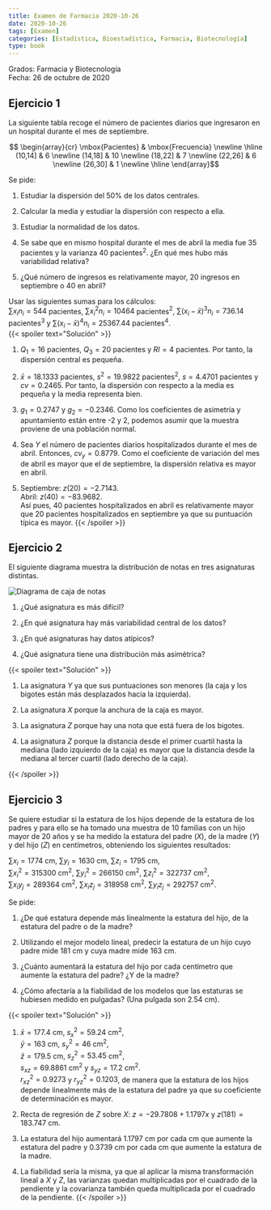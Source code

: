 ```yaml
---
title: Examen de Farmacia 2020-10-26
date: 2020-10-26
tags: [Examen]
categories: [Estadística, Bioestadística, Farmacia, Biotecnología]
type: book
---
```


Grados: Farmacia y Biotecnología  
Fecha: 26 de octubre de 2020

## Ejercicio 1

La siguiente tabla recoge el número de pacientes diarios que ingresaron en un hospital durante el mes de septiembre.

$$
\begin{array}{cr}
\mbox{Pacientes} & \mbox{Frecuencia} \newline 
\hline
(10,14] & 6 \newline 
(14,18] & 10 \newline 
(18,22] & 7 \newline 
(22,26] & 6 \newline 
(26,30] & 1 \newline 
  \hline
\end{array}$$

Se pide:

1. Estudiar la dispersión del 50% de los datos centrales.

2. Calcular la media y estudiar la dispersión con respecto a ella.

3. Estudiar la normalidad de los datos.

4. Se sabe que en mismo hospital durante el mes de abril la media fue 35 pacientes y la varianza 40 pacientes$^2$. ¿En qué mes hubo más variabilidad relativa?

5. ¿Qué número de ingresos es relativamente mayor, 20 ingresos en septiembre o 40 en abril?

Usar las siguientes sumas para los cálculos:  
$\sum x_in_i=544$ pacientes, $\sum x_i^2n_i=10464$ pacientes$^2$, $\sum (x_i-\bar x)^3n_i=736.14$ pacientes$^3$ y $\sum (x_i-\bar x)^4n_i = 25367.44$ pacientes$^4$.  
{{< spoiler text="Solución" >}}

1. $Q_1=16$ pacientes, $Q_3=20$ pacientes y $RI=4$ pacientes. Por tanto, la dispersión central es pequeña.

2. $\bar x=18.1333$ pacientes, $s^2=19.9822$ pacientes$^2$, $s=4.4701$ pacientes y $cv=0.2465$. Por tanto, la dispersión con respecto a la media es pequeña y la media representa bien.

3. $g_1=0.2747$ y $g_2=-0.2346$. Como los coeficientes de asimetría y apuntamiento están entre -2 y 2, podemos asumir que la muestra proviene de una población normal.

4. Sea $Y$ el número de pacientes diarios hospitalizados durante el mes de abril. Entonces, $cv_y=0.8779$. Como el coeficiente de variación del mes de abril es mayor que el de septiembre, la dispersión relativa es mayor en abril.

5. Septiembre: $z(20)=-2.7143$.  
   Abril: $z(40)=-83.9682$.  
   Así pues, 40 pacientes hospitalizados en abril es relativamente mayor que 20 pacientes hospitalizados en septiembre ya que su puntuación típica es mayor.
{{< /spoiler >}}

## Ejercicio 2

El siguiente diagrama muestra la distribución de notas en tres asignaturas distintas.

![Diagrama de caja de notas](../img/des-gen-14-diagrama-notas.svg)

1. ¿Qué asignatura es más difícil?

2. ¿En qué asignatura hay más variabilidad central de los datos?

3. ¿En qué asignaturas hay datos atípicos?

4. ¿Qué asignatura tiene una distribución más asimétrica?

{{< spoiler text="Solución" >}}

1. La asignatura $Y$ ya que sus puntuaciones son menores (la caja y los bigotes están más desplazados hacia la izquierda).

2. La asignatura $X$ porque la anchura de la caja es mayor.

3. La asignatura $Z$ porque hay una nota que está fuera de los
bigotes.

4. La asignatura $Z$ porque la distancia desde el primer cuartil hasta la mediana (lado izquierdo de la caja) es mayor que la distancia desde la mediana al tercer cuartil (lado derecho de la
caja).

{{< /spoiler >}}

## Ejercicio 3

Se quiere estudiar si la estatura de los hijos depende de la estatura de los padres y para ello se ha tomado una muestra de 10 familias con un hijo mayor de 20 años y se ha medido la estatura del padre ($X$), de la madre ($Y$) y del hijo ($Z$) en centímetros, obteniendo los siguientes resultados:

$\sum x_i=1774$ cm, $\sum y_i=1630$ cm, $\sum z_i=1795$ cm,  
$\sum x_i^2=315300$ cm$^2$, $\sum y_i^2=266150$ cm$^2$, $\sum z_i^2=322737$ cm$^2$,  
$\sum x_iy_j=289364$ cm$^2$, $\sum x_iz_j=318958$ cm$^2$, $\sum y_iz_j=292757$ cm$^2$.

Se pide:

1. ¿De qué estatura depende más linealmente la estatura del hijo, de la estatura del padre o de la madre?

2. Utilizando el mejor modelo lineal, predecir la estatura de un hijo cuyo padre mide 181 cm y cuya madre mide 163 cm.

3. ¿Cuánto aumentará la estatura del hijo por cada centímetro que aumente la estatura del padre? ¿Y de la madre?

4. ¿Cómo afectaría a la fiabilidad de los modelos que las estaturas se hubiesen medido en pulgadas? (Una pulgada son 2.54 cm).

{{< spoiler text="Solución" >}}

1. $\bar x=177.4$ cm, $s_x^2=59.24$ cm$^2$,  
$\bar y=163$ cm, $s_y^2=46$ cm$^2$,  
$\bar z=179.5$ cm, $s_z^2=53.45$ cm$^2$,  
$s_{xz}=69.8861$ cm$^2$ y $s_{yz}=17.2$ cm$^2$.  
$r^2_{xz}=0.9273$ y $r^2_{yz}=0.1203$, de manera que la estatura de los hijos depende linealmente más de la estatura del padre ya que su coeficiente de determinación es mayor.

2. Recta de regresión de $Z$ sobre $X$: $z=-29.7808 + 1.1797x$ y $z(181)=183.747$ cm.

3. La estatura del hijo aumentará $1.1797$ cm por cada cm que aumente la estatura del padre y $0.3739$ cm por cada cm que aumente la estatura de la madre.

4. La fiabilidad sería la misma, ya que al aplicar la misma transformación lineal a $X$ y $Z$, las varianzas quedan multiplicadas por el cuadrado de la pendiente y la covarianza también queda multiplicada por el cuadrado de la pendiente.
{{< /spoiler >}}
